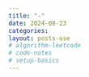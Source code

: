 ```yaml
---
title: "-"
date: 2024-08-23
categories: 
layout: posts-use
# algorithm-leetcode
# code-notes
# setup-basics
---
```

<!-- 大綱引言 -->
######

<!-- 正文 -->